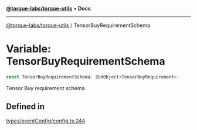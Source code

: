 [**@torque-labs/torque-utils**](../README.md) • **Docs**

***

[@torque-labs/torque-utils](../README.md) / TensorBuyRequirementSchema

# Variable: TensorBuyRequirementSchema

```ts
const TensorBuyRequirementSchema: ZodObject<TensorBuyRequirement>;
```

Tensor Buy requirement schema

## Defined in

[types/eventConfig/config.ts:244](https://github.com/torque-labs/torque-utils/blob/3bd29ca22f900f1cf2686f7f240bf82e15337207/types/eventConfig/config.ts#L244)
